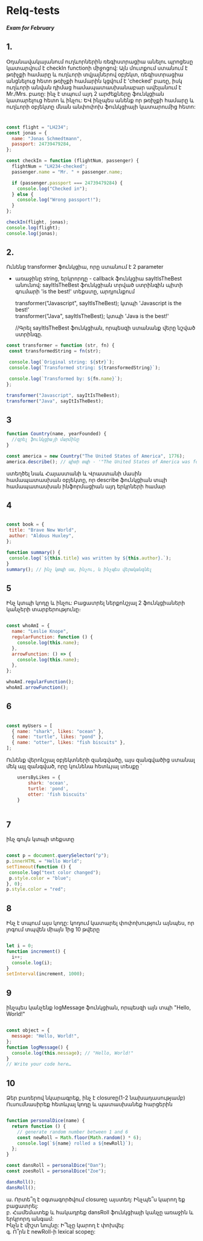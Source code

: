 # Relq-tests
##### Exam for February

## 1. 
Օդանավակայանում ուղևորներին ռեգիստրացիա անելու պրոցեսը կատարվում է 
 checkIn functionի միջոցով: Այն մուտքում ստանում է թռիչքի համարը և ուղևորի տվյալներով օբյեկտ,
 ռեգիստրացիա անցնելուց հետո թռիչքի համարին կցվում է 'checked' բառը, իսկ  ուղևորի
 անվան դիմաց համապատասխանաբար ավելանում է Mr./Mrs. բառը:
 ինչ է տպում այդ 2 արժեքները ֆունկցիան կատարելուց հետո և ինչու:
 ԵՎ ինչպես անենք որ թռիչքի համարը և ուղևորի օբյեկտը մնան անփոփոխ ֆունկցիայի կատարումից հետո:
#
```js story
const flight = "LH234";
const jonas = {
  name: "Jonas Schmedtmann",
  passport: 24739479284,
};

const checkIn = function (flightNum, passenger) {
  flightNum = "LH234-checked";
  passenger.name = "Mr. " + passenger.name;

  if (passenger.passport === 24739479284) {
    console.log("Checked in");
  } else {
    console.log("Wrong passport!");
  }
};

checkIn(flight, jonas);
console.log(flight);
console.log(jonas);
```

## 2. 
Ունենք transformer ֆունկցիա, որը ստանում է 2 parameter
 - առաջինը string, երկրորդը - callback ֆունկցիա sayItIsTheBest անունով:
 sayItIsTheBest ֆունկցիան տրված ստրինգին պիտի գումարի 'is the best!' տեքստը,
 արդյունքում 
 
     transformer("Javascript", sayItIsTheBest);  կտպի 'Javascript is the best!' <br/>
     transformer("Java", sayItIsTheBest);  կտպի 'Java is the best!'

     //Գրել sayItIsTheBest ֆունկցիան, որպեսզի ստանանք վերը նշված ստրինգը.	

 
 ``` js story
const transformer = function (str, fn) {
  const transformedString = fn(str);

  console.log(`Original string: ${str}`);
  console.log(`Transformed string: ${transformedString}`);

  console.log(`Transformed by: ${fn.name}`);
};

transformer("Javascript", sayItIsTheBest);
transformer("Java", sayItIsTheBest);

```

## 3
```js story
function Country(name, yearFounded) {
  //գրել ֆունկցիայի մարմինը
}

const america = new Country("The United States of America", 1776);
america.describe(); // պիտի տպի - '"The United States of America was founded in 1776';

```
ստեղծել նաև Հայաստանի և Վրաստանի մասին համապատասխան օբյեկտը,
 որ describe ֆունկցիան տպի համապատասխան ինֆորմացիան այդ երկրների համար

## 4
 
 ``` js story
 
const book = {
  title: "Brave New World",
  author: "Aldous Huxley",
};

function summary() {
  console.log(`${this.title} was written by ${this.author}.`);
}
summary(); // ինչ կտպի սա, ինչու, և ինչպես վերականգնել

```
## 5
 Ինչ կտպի կոդը և ինչու: Բացատրել ներքոնշյալ 2 ֆունկցիաների կանչերի տարբերությունը։ 

```js story

const whoAmI = {
  name: "Leslie Knope",
  regularFunction: function () {
    console.log(this.name);
  },
  arrowFunction: () => {
    console.log(this.name);
  },
};

whoAmI.regularFunction();
whoAmI.arrowFunction();

```

## 6
```js story

const myUsers = [
  { name: "shark", likes: "ocean" },
  { name: "turtle", likes: "pond" },
  { name: "otter", likes: "fish biscuits" },
];

```
 Ունենք վերոնշյալ օբյեկտների զանգվածը, այս զանգվածից ստանալ մեկ այլ զանգված,
 որը կունենա հետևյալ տեսքը ՝
   
```js story 
	usersByLikes = {
		shark: 'ocean',
		turtle: 'pond',
		otter: 'fish biscuits'
	} 
 
```

## 7
 ինչ գույն կտպի տեքստը 
 
 ``` js story
 
const p = document.querySelector("p");
p.innerHTML = "Hello World";
setTimeout(function () {
  console.log("text color changed");
  p.style.color = "blue";
}, 0);
p.style.color = "red";

```

## 8
Ինչ է տպում այս կոդը:
կոդում կատարել փոփոխություն այնպես, որ լոգում տպվեն միայն 1ից 10 թվերը

``` js story

let i = 0;
function increment() {
  i++;
  console.log(i);
}
setInterval(increment, 1000);

```

## 9

ինչպես կանչենք logMessage ֆունկցիան, որպեսզի այն տպի "Hello, World!"

```js story

const object = {
  message: "Hello, World!",
};
function logMessage() {
  console.log(this.message); // "Hello, World!"
}
// Write your code here…

```

## 10
Ձեր բառերով նկարագրեք, ինչ է closureը(1-2 նախադասությամբ) <br/>
Ուսումնասիրեք հետևյալ կոդը և պատասխանեք հարցերին 

``` js story

function personalDice(name) {
  return function () {
    // generate random number between 1 and 6
    const newRoll = Math.floor(Math.random() * 6);
    console.log(`${name} rolled a ${newRoll}`);
  };
}

const dansRoll = personalDice("Dan");
const zoesRoll = personalDice("Zoe");

dansRoll();
dansRoll();

```

ա. Որտե՞ղ է օգտագործվում closureը այստեղ: Ինչպե՞ս կարող եք բացատրել: <br/>
բ. Համեմատեք և հակադրեք dansRoll ֆունկցիայի կանչը առաջին և երկրորդ անգամ:<br/>
  Ինչն է միշտ նույնը: Ի՞նչը կարող է փոխվել:<br/>
  գ. Ո՞րն է newRoll-ի lexical scopeը:

